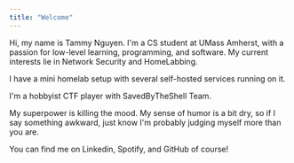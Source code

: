 ```yaml
---
title: "Welcome"
---
```


Hi, my name is Tammy Nguyen. I'm a CS student at UMass Amherst, with a passion for low-level learning, programming, and software. My current interests lie in Network Security and HomeLabbing. 

I have a mini homelab setup with several self-hosted services running on it.  

I'm a hobbyist CTF player with SavedByTheShell Team. 

My superpower is killing the mood. My sense of humor is a bit dry, so if I say something awkward, just know I'm probably judging myself more than you are. 

You can find me on Linkedin, Spotify, and GitHub of course! 


